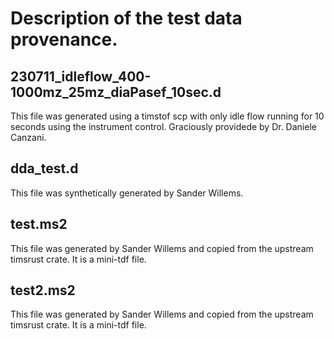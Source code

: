 

# Description of the test data provenance.

## 230711_idleflow_400-1000mz_25mz_diaPasef_10sec.d

This file was generated using a timstof scp with only idle flow
running for 10 seconds using the instrument control. Graciously
providede by Dr. Daniele Canzani.

## dda_test.d

This file was synthetically generated by Sander Willems.

## test.ms2

This file was generated by Sander Willems and copied from
the upstream timsrust crate. It is a mini-tdf file.

## test2.ms2

This file was generated by Sander Willems and copied from
the upstream timsrust crate. It is a mini-tdf file.
